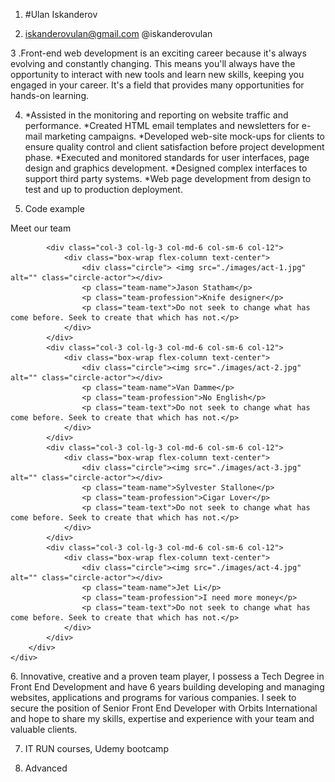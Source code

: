 1. #Ulan Iskanderov

2. iskanderovulan@gmail.com @iskanderovulan

3 .Front-end web development is an exciting career because it's always evolving and constantly changing. This means you'll always have the opportunity to interact with new tools and learn new skills, keeping you engaged in your career. It's a field that provides many opportunities for hands-on learning.

4. *Assisted in the monitoring and reporting on website traffic and performance.
*Created HTML email templates and newsletters for e-mail marketing campaigns.
*Developed web-site mock-ups for clients to ensure quality control and client satisfaction before project development phase.
*Executed and monitored standards for user interfaces, page design and graphics development.
*Designed complex interfaces to support third party systems.
*Web page development from design to test and up to production deployment.

5. Code example
<section id="team">
    <div class="container">
        <div class="team__title general-title">
        <p class="team-title-text ">Meet <span>our team</span></p>
    </div>
        <div class="row">

            <div class="col-3 col-lg-3 col-md-6 col-sm-6 col-12">
                <div class="box-wrap flex-column text-center">
                    <div class="circle"> <img src="./images/act-1.jpg" alt="" class="circle-actor"></div>
                    <p class="team-name">Jason Statham</p>
                    <p class="team-profession">Knife designer</p>
                    <p class="team-text">Do not seek to change what has come before. Seek to create that which has not.</p>
                </div>
            </div>
            <div class="col-3 col-lg-3 col-md-6 col-sm-6 col-12">
                <div class="box-wrap flex-column text-center">
                    <div class="circle"><img src="./images/act-2.jpg" alt="" class="circle-actor"></div>
                    <p class="team-name">Van Damme</p>
                    <p class="team-profession">No English</p>
                    <p class="team-text">Do not seek to change what has come before. Seek to create that which has not.</p>
                </div>
            </div>
            <div class="col-3 col-lg-3 col-md-6 col-sm-6 col-12">
                <div class="box-wrap flex-column text-center">
                    <div class="circle"><img src="./images/act-3.jpg" alt="" class="circle-actor"></div>
                    <p class="team-name">Sylvester Stallone</p>
                    <p class="team-profession">Cigar Lover</p>
                    <p class="team-text">Do not seek to change what has come before. Seek to create that which has not.</p>
                </div>
            </div>
            <div class="col-3 col-lg-3 col-md-6 col-sm-6 col-12">
                <div class="box-wrap flex-column text-center">
                    <div class="circle"><img src="./images/act-4.jpg" alt="" class="circle-actor"></div>
                    <p class="team-name">Jet Li</p>
                    <p class="team-profession">I need more money</p>
                    <p class="team-text">Do not seek to change what has come before. Seek to create that which has not.</p>
                </div>
            </div>
        </div>
    </div>
</section>
6. Innovative, creative and a proven team player, I possess a Tech Degree in Front End Development and have 6 years building developing and managing websites, applications and programs for various companies. I seek to secure the position of Senior Front End Developer with Orbits International and hope to share my skills, expertise and experience with your team and valuable clients.

7. IT RUN courses, Udemy bootcamp

8. Advanced

